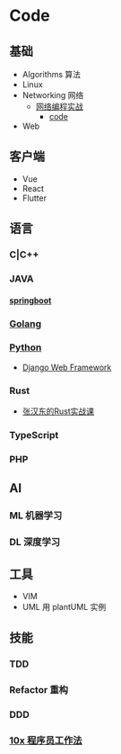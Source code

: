 # Code

## 基础

- Algorithms 算法
- Linux
- Networking 网络
	- [网络编程实战](./basic/network/network_programming_practice/)
		- [code](./basic/network/yolanda)
- Web

## 客户端

- Vue
- React
- Flutter

## 语言

### C|C++

### JAVA

#### [springboot](./languages/readinglist)

### [Golang](./languages/go/README.md)

### [Python](./languages/python/README.md)

- [Django Web Framework](https://developer.mozilla.org/en-US/docs/Learn/Server-side/Django)

### Rust

- [张汉东的Rust实战课](https://github.com/ZhangHanDong/inviting-rust)

### TypeScript

### PHP

## AI

### ML 机器学习

### DL 深度学习

## 工具

- VIM
- UML 用 plantUML 实例

## 技能

### TDD

### Refactor 重构

### DDD

### [10x 程序员工作法](./languages/geektime-zero/)
